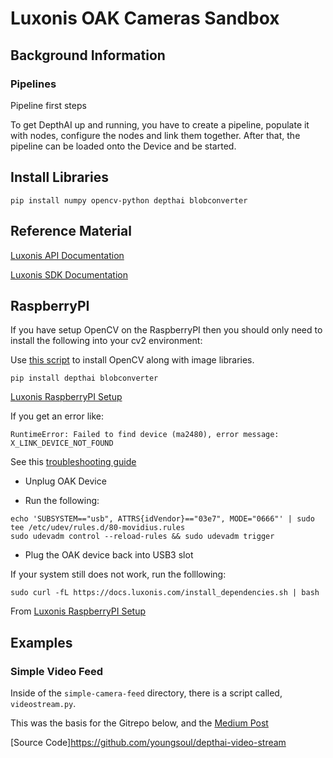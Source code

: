 # Luxonis OAK Cameras Sandbox


## Background Information


### Pipelines

Pipeline first steps

To get DepthAI up and running, you have to create a pipeline, populate it with nodes, configure the nodes and link them together. After that, the pipeline can be loaded onto the Device and be started.


## Install Libraries

```shell
pip install numpy opencv-python depthai blobconverter
```


## Reference Material

[Luxonis API Documentation](https://docs.luxonis.com/projects/api/en/latest/)

[Luxonis SDK Documentation](https://docs.luxonis.com/projects/sdk/en/latest/)

## RaspberryPI

If you have setup OpenCV on the RaspberryPI then you should only need to install the following into your cv2 environment:

Use [this script](https://github.com/youngsoul/rpi_opencv_install/blob/master/pi_install_imagelibs.sh) to install OpenCV along with image libraries. 

```shell
pip install depthai blobconverter
```

[Luxonis RaspberryPI Setup](https://docs.luxonis.com/projects/api/en/latest/install/#raspberry-pi-os)

If you get an error like:

```text
RuntimeError: Failed to find device (ma2480), error message: X_LINK_DEVICE_NOT_FOUND
```

See this [troubleshooting guide](https://docs.luxonis.com/en/latest/pages/troubleshooting/)

* Unplug OAK Device

* Run the following:
```shell
echo 'SUBSYSTEM=="usb", ATTRS{idVendor}=="03e7", MODE="0666"' | sudo tee /etc/udev/rules.d/80-movidius.rules
sudo udevadm control --reload-rules && sudo udevadm trigger
```

* Plug the OAK device back into USB3 slot

If your system still does not work, run the folllowing:

```shell
sudo curl -fL https://docs.luxonis.com/install_dependencies.sh | bash
```
From [Luxonis RaspberryPI Setup](https://docs.luxonis.com/projects/api/en/latest/install/#raspberry-pi-os)

## Examples

### Simple Video Feed

Inside of the `simple-camera-feed` directory, there is a script called, `videostream.py`.  

This was the basis for the Gitrepo below, and the [Medium Post](https://patrick-ryan.medium.com/the-opencv-ai-kit-oak-super-simple-video-streamer-starter-fff707630f16)

[Source Code]https://github.com/youngsoul/depthai-video-stream

